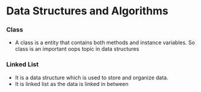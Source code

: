 # Data Structures and Algorithms

### Class
- A class is a entity that contains both methods and instance variables. So class is an important oops topic in data structures


### Linked List
- It is a data structure which is used to store and organize data.
- It is linked list as the data is linked in between
